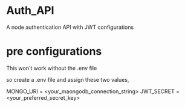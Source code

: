 # Auth_API
A node authentication API with JWT configurations

# pre configurations
This won't work without the .env file

so create a .env file and assign these two values,

MONGO_URI = <your_maongodb_connection_string>
JWT_SECRET = <your_preferred_secret_key>
